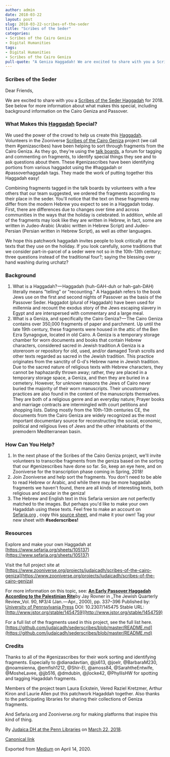 ```yaml
---
author: admin
date: 2018-03-22
layout: post
slug: 2018-03-22-scribes-of-the-seder
title: "Scribes of the Seder"
categories:
- Scribes of the Cairo Geniza
- Digital Humanities
tags:
- Digital Humanities
- Scribes of the Cairo Geniza
pull-quote: "A Geniza Haggadah! We are excited to share with you a Scribes of the Seder Haggadah for 2018. See below for more information about what makes the Scribes of the Seder Haggadah special, including background information..."
---
```

### Scribes of the Seder

Dear Friends,

We are excited to share with you a [Scribes of the Seder Haggadah](https://www.sefaria.org/sheets/105137) for 2018. See below for more information about what makes this special, including background information on the Cairo Geniza and Passover.

### What Makes this [Haggadah](https://www.sefaria.org/sheets/105137) Special?

We used the power of the crowd to help us create this [Haggadah](https://www.sefaria.org/sheets/105137). Volunteers in the Zooniverse [Scribes of the Cairo Geniza](https://www.zooniverse.org/projects/judaicadh/scribes-of-the-cairo-geniza) project (we call them #genizascribes) have been helping to sort through fragments from the Cairo Geniza. As they go, they're using the [talk boards](https://www.zooniverse.org/projects/judaicadh/scribes-of-the-cairo-geniza/talk), a forum for tagging and commenting on fragments, to identify special things they see and to ask questions about them. These #genizascribes have been identifying portions from various haggadot using the #haggadah or #passoverhaggadah tags. They made the work of putting together this Haggadah easy!

Combining fragments tagged in the talk boards by volunteers with a few others that our team suggested, we ordered the fragments according to their place in the seder. You'll notice that the text on these fragments may differ from the modern Hebrew you expect to see in a Haggadah today. First, there are differences due to changes over time and across communities in the ways that the holiday is celebrated. In addition, while all of the fragments may look like they are written in Hebrew, in fact, some are written in Judeo-Arabic (Arabic written in Hebrew Script) and Judeo-Persian (Persian written in Hebrew Script), as well as other languages.

We hope this patchwork haggadah invites people to look critically at the texts that they use on the holiday. If you look carefully, some traditions that we consider part-in-parcel of a seder were not so in the 10th-13th century; three questions instead of the traditional four?; saying the blessing over hand washing during urchatz?

### **Background**

1. What is a Haggadah? — Haggadah (huh-GAH-duh or hah-gah-DAH) literally means "telling" or "recounting." A Haggadah refers to the book Jews use on the first and second nights of Passover as the basis of the Passover Seder. Haggadot (plural of Haggadah) have been used for millennia and recount the exodus story of the Jews escaping slavery in Egypt and are interspersed with commentary and a large meal.
2. What is a Geniza, and specifically the Cairo Geniza? — The Cairo Geniza contains over 350,000 fragments of paper and parchment. Up until the late 19th century, these fragments were housed in the attic of the Ben Ezra Synagogue, located in old Cairo. A Geniza is a temporary storage chamber for worn documents and books that contain Hebrew characters, considered sacred in Jewish tradition.A Geniza is a storeroom or repository for old, used, and/or damaged Torah scrolls and other texts regarded as sacred in the Jewish tradition. This practice originates from the sanctity of G-d's Hebrew name in Jewish tradition. Due to the sacred nature of religious texts with Hebrew characters, they cannot be haphazardly thrown away; rather, they are placed in a temporary storage space, a Geniza, and then they are buried in a cemetery. However, for unknown reasons the Jews of Cairo never buried the majority of their worn manuscripts. Their uncustomary practices are also found in the content of the manuscripts themselves. They are both of a religious genre and an everyday nature; Prayer books and marriage contracts are intermingled with court petitions and shopping lists. Dating mostly from the 10th-13th centuries CE, the documents from the Cairo Geniza are widely recognized as the most important documentary source for reconstructing the social, economic, political and religious lives of Jews and the other inhabitants of the premodern Mediterranean basin.

### How Can You Help?

1. In the next phase of the Scribes of the Cairo Geniza project, we'll invite volunteers to transcribe fragments from the geniza based on the sorting that our #genizescribes have done so far. So, keep an eye here, and on Zooniverse for the transcription phase coming in Spring, 2018!
2. Join Zooniverse and help sort the fragments. You don't need to be able to read Hebrew or Arabic, and while there may be more haggadah fragments we haven't found, there are all kinds of interesting texts, both religious and secular in the geniza!
3. The Hebrew and English text in this Sefaria version are not perfectly matched to the images. But perhaps you'd like to make your own Hagaddah using these texts. Feel free to make an account on [Sefaria.org](http://sefaria.org) , copy this [source sheet](https://www.sefaria.org/sheets/105137), and make it your own! Tag your new sheet with **#sederscribes!**

### Resources

Explore and make your own Haggadah at [https://www.sefaria.org/sheets/105137](https://www.sefaria.org/sheets/105137)

Visit the full project site at [https://www.zooniverse.org/projects/judaicadh/scribes-of-the-cairo-geniza](https://www.zooniverse.org/projects/judaicadh/scribes-of-the-cairo-geniza)

For more information on this topic, see: [**An Early Passover Haggadah According to the Palestinian Rite**](http://www.jstor.org/stable/1454759)by Jay Rovner in _The Jewish Quarterly Review_Vol. 90, №3/4 (Jan. — Apr., 2000), pp. 337–396 Published by: [University of Pennsylvania Press](http://www.jstor.org/publisher/upenn) DOI: 10.2307/145475 Stable URL: [http://www.jstor.org/stable/1454759](http://www.jstor.org/stable/1454759)

For a full list of the fragments used in this project, see the full list here. [https://github.com/judaicadh/sederscribes/blob/master/README.md](https://github.com/judaicadh/sederscribes/blob/master/README.md)

### Credits

Thanks to all of the #genizascribes for their work sorting and identifying fragments. Especially to @dianadavtian, @js613, @joelr, @BarbaraM230, @noamsienna, @emfish1212, @Shir-El, @amoss84, @SarahtheEntwife, @MosheLavee, @jjb516, @dmdubin, @jlocke42, @PhyllisHW for spotting and tagging Hagaddah fragments.

Members of the project team Laura Eckstein, Vered Raziel Kretzmer, Arthur Kiron and Laurie Allen put this patchwork Hagaddah together. Also thanks to the participating libraries for sharing their collections of Geniza fragments.

And Sefaria.org and Zooniverse.org for making platforms that inspire this kind of thing.

By [Judaica DH at the Penn Libraries](https://medium.com/@judaicadh) on [<time>March 22, 2018</time>](https://medium.com/p/1866981146e6).

[Canonical link](https://medium.com/@judaicadh/sederscribes-1866981146e6)

Exported from [Medium](https://medium.com) on April 14, 2020.
